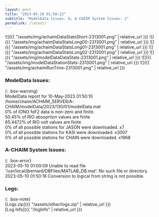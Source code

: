 ```yaml
---
layout: post
title: "2023-05-10 01:50:22"
subtitle: "ModelData Issues: 6; A-CHAIM System Issues: 2"
permalink: /latest/
---
```


![]({{ "/assets/img/achaimDataStatsShort-2313001.png" | relative_url }})
![]({{ "/assets/img/achaimDataStatsLong00-2313001.png" | relative_url }})
![]({{ "/assets/img/achaimDataStatsLong01-2313001.png" | relative_url }})
![]({{ "/assets/img/achaimDataStatsLong02-2313001.png" | relative_url }})
![]({{ "/assets/img/modelDataDataStats-2313001.png" | relative_url }})
![]({{ "/assets/img/modelDataStationStats-2313001.png" | relative_url }})
![]({{ "/assets/img/achaimRunTime-2313001.png" | relative_url }})


### ModelData Issues:  
  
{: .box-warning}  
 ModelData report for 10-May-2023 01:50:10   
 /home/chaim/ACHAIM_SERVER/A-CHAIM/modelData/2023/130/01/modelData.mat   
 0% of IONO foF2 data is non-zero and finite.   
 50.45% of RIO absoprtion values are finite   
 65.4472% of RIO volt values are finite   
 0% of all possible stations for JASON were downloaded. x7   
 0% of all possible stations for KASI were downloaded. x3007   
 0% of all possible stations for CHAIN were downloaded. x1968   
  
### A-CHAIM System Issues:  
  
{: .box-error}  
2023-05-10 01:00:09 Unable to read file '/usr/local/jbernard/DBFiles/MATLAB_DB.mat'. No such file or directory.  
2023-05-10 01:50:16 Conversion to logical from string is not possible.  

### Logs:  
  
{: .box-note}  
[Logs.zip]({{ "/assets/other/logs.zip" | relative_url }})  
[Log Info]({{ "/logInfo" | relative_url }})  
